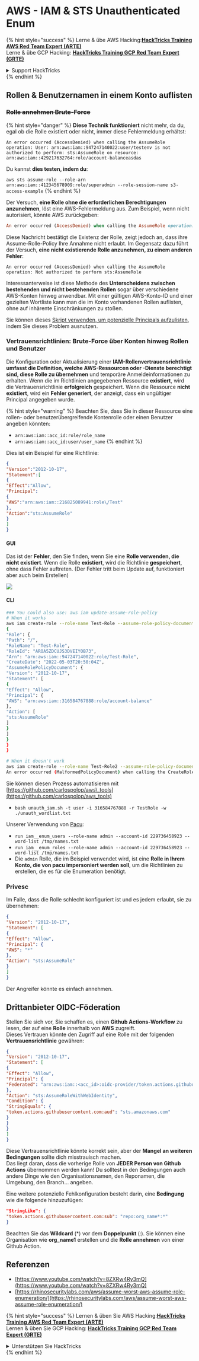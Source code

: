 # AWS - IAM & STS Unauthenticated Enum

{% hint style="success" %}
Lerne & übe AWS Hacking:<img src="../../../.gitbook/assets/image (1) (1) (1).png" alt="" data-size="line">[**HackTricks Training AWS Red Team Expert (ARTE)**](https://training.hacktricks.xyz/courses/arte)<img src="../../../.gitbook/assets/image (1) (1) (1).png" alt="" data-size="line">\
Lerne & übe GCP Hacking: <img src="../../../.gitbook/assets/image (2).png" alt="" data-size="line">[**HackTricks Training GCP Red Team Expert (GRTE)**<img src="../../../.gitbook/assets/image (2).png" alt="" data-size="line">](https://training.hacktricks.xyz/courses/grte)

<details>

<summary>Support HackTricks</summary>

* Überprüfe die [**Abonnementpläne**](https://github.com/sponsors/carlospolop)!
* **Tritt der** 💬 [**Discord-Gruppe**](https://discord.gg/hRep4RUj7f) oder der [**Telegram-Gruppe**](https://t.me/peass) bei oder **folge** uns auf **Twitter** 🐦 [**@hacktricks\_live**](https://twitter.com/hacktricks_live)**.**
* **Teile Hacking-Tricks, indem du PRs zu den** [**HackTricks**](https://github.com/carlospolop/hacktricks) und [**HackTricks Cloud**](https://github.com/carlospolop/hacktricks-cloud) GitHub-Repos einreichst.

</details>
{% endhint %}

## Rollen & Benutzernamen in einem Konto auflisten

### ~~Rolle annehmen Brute-Force~~

{% hint style="danger" %}
**Diese Technik funktioniert** nicht mehr, da du, egal ob die Rolle existiert oder nicht, immer diese Fehlermeldung erhältst:

`An error occurred (AccessDenied) when calling the AssumeRole operation: User: arn:aws:iam::947247140022:user/testenv is not authorized to perform: sts:AssumeRole on resource: arn:aws:iam::429217632764:role/account-balanceasdas`

Du kannst **dies testen, indem du**:

`aws sts assume-role --role-arn arn:aws:iam::412345678909:role/superadmin --role-session-name s3-access-example`
{% endhint %}

Der Versuch, **eine Rolle ohne die erforderlichen Berechtigungen anzunehmen**, löst eine AWS-Fehlermeldung aus. Zum Beispiel, wenn nicht autorisiert, könnte AWS zurückgeben:
```ruby
An error occurred (AccessDenied) when calling the AssumeRole operation: User: arn:aws:iam::012345678901:user/MyUser is not authorized to perform: sts:AssumeRole on resource: arn:aws:iam::111111111111:role/aws-service-role/rds.amazonaws.com/AWSServiceRoleForRDS
```
Diese Nachricht bestätigt die Existenz der Rolle, zeigt jedoch an, dass ihre Assume-Rolle-Policy Ihre Annahme nicht erlaubt. Im Gegensatz dazu führt der Versuch, **eine nicht existierende Rolle anzunehmen, zu einem anderen Fehler**:
```less
An error occurred (AccessDenied) when calling the AssumeRole operation: Not authorized to perform sts:AssumeRole
```
Interessanterweise ist diese Methode des **Unterscheidens zwischen bestehenden und nicht bestehenden Rollen** sogar über verschiedene AWS-Konten hinweg anwendbar. Mit einer gültigen AWS-Konto-ID und einer gezielten Wortliste kann man die im Konto vorhandenen Rollen auflisten, ohne auf inhärente Einschränkungen zu stoßen.

Sie können dieses [Skript verwenden, um potenzielle Principals aufzulisten](https://github.com/RhinoSecurityLabs/Security-Research/tree/master/tools/aws-pentest-tools/assume_role_enum), indem Sie dieses Problem ausnutzen.

### Vertrauensrichtlinien: Brute-Force über Konten hinweg Rollen und Benutzer

Die Konfiguration oder Aktualisierung einer **IAM-Rollenvertrauensrichtlinie umfasst die Definition, welche AWS-Ressourcen oder -Dienste berechtigt sind, diese Rolle zu übernehmen** und temporäre Anmeldeinformationen zu erhalten. Wenn die im Richtlinien angegebenen Ressource **existiert**, wird die Vertrauensrichtlinie **erfolgreich** gespeichert. Wenn die Ressource **nicht existiert**, wird ein **Fehler generiert**, der anzeigt, dass ein ungültiger Principal angegeben wurde.

{% hint style="warning" %}
Beachten Sie, dass Sie in dieser Ressource eine rollen- oder benutzerübergreifende Kontenrolle oder einen Benutzer angeben könnten:

* `arn:aws:iam::acc_id:role/role_name`
* `arn:aws:iam::acc_id:user/user_name`
{% endhint %}

Dies ist ein Beispiel für eine Richtlinie:
```json
{
"Version":"2012-10-17",
"Statement":[
{
"Effect":"Allow",
"Principal":
{
"AWS":"arn:aws:iam::216825089941:role\/Test"
},
"Action":"sts:AssumeRole"
}
]
}
```
#### GUI

Das ist der **Fehler**, den Sie finden, wenn Sie eine **Rolle verwenden, die nicht existiert**. Wenn die Rolle **existiert**, wird die Richtlinie **gespeichert**, ohne dass Fehler auftreten. (Der Fehler tritt beim Update auf, funktioniert aber auch beim Erstellen)

![](<../../../.gitbook/assets/image (153).png>)

#### CLI
```bash
### You could also use: aws iam update-assume-role-policy
# When it works
aws iam create-role --role-name Test-Role --assume-role-policy-document file://a.json
{
"Role": {
"Path": "/",
"RoleName": "Test-Role",
"RoleId": "AROA5ZDCUJS3DVEIYOB73",
"Arn": "arn:aws:iam::947247140022:role/Test-Role",
"CreateDate": "2022-05-03T20:50:04Z",
"AssumeRolePolicyDocument": {
"Version": "2012-10-17",
"Statement": [
{
"Effect": "Allow",
"Principal": {
"AWS": "arn:aws:iam::316584767888:role/account-balance"
},
"Action": [
"sts:AssumeRole"
]
}
]
}
}
}

# When it doesn't work
aws iam create-role --role-name Test-Role2 --assume-role-policy-document file://a.json
An error occurred (MalformedPolicyDocument) when calling the CreateRole operation: Invalid principal in policy: "AWS":"arn:aws:iam::316584767888:role/account-balanceefd23f2"
```
Sie können diesen Prozess automatisieren mit [https://github.com/carlospolop/aws\_tools](https://github.com/carlospolop/aws_tools)

* `bash unauth_iam.sh -t user -i 316584767888 -r TestRole -w ./unauth_wordlist.txt`

Unserer Verwendung von [Pacu](https://github.com/RhinoSecurityLabs/pacu):

* `run iam__enum_users --role-name admin --account-id 229736458923 --word-list /tmp/names.txt`
* `run iam__enum_roles --role-name admin --account-id 229736458923 --word-list /tmp/names.txt`
* Die `admin` Rolle, die im Beispiel verwendet wird, ist eine **Rolle in Ihrem Konto, die von pacu impersoniert werden soll**, um die Richtlinien zu erstellen, die es für die Enumeration benötigt.

### Privesc

Im Falle, dass die Rolle schlecht konfiguriert ist und es jedem erlaubt, sie zu übernehmen:
```json
{
"Version": "2012-10-17",
"Statement": [
{
"Effect": "Allow",
"Principal": {
"AWS": "*"
},
"Action": "sts:AssumeRole"
}
]
}
```
Der Angreifer könnte es einfach annehmen.

## Drittanbieter OIDC-Föderation

Stellen Sie sich vor, Sie schaffen es, einen **Github Actions-Workflow** zu lesen, der auf eine **Rolle** innerhalb von **AWS** zugreift.\
Dieses Vertrauen könnte den Zugriff auf eine Rolle mit der folgenden **Vertrauensrichtlinie** gewähren:
```json
{
"Version": "2012-10-17",
"Statement": [
{
"Effect": "Allow",
"Principal": {
"Federated": "arn:aws:iam::<acc_id>:oidc-provider/token.actions.githubusercontent.com"
},
"Action": "sts:AssumeRoleWithWebIdentity",
"Condition": {
"StringEquals": {
"token.actions.githubusercontent.com:aud": "sts.amazonaws.com"
}
}
}
]
}
```
Diese Vertrauensrichtlinie könnte korrekt sein, aber der **Mangel an weiteren Bedingungen** sollte dich misstrauisch machen.\
Das liegt daran, dass die vorherige Rolle von **JEDER Person von Github Actions** übernommen werden kann! Du solltest in den Bedingungen auch andere Dinge wie den Organisationsnamen, den Reponamen, die Umgebung, den Branch... angeben.

Eine weitere potenzielle Fehlkonfiguration besteht darin, eine **Bedingung** wie die folgende hinzuzufügen:
```json
"StringLike": {
"token.actions.githubusercontent.com:sub": "repo:org_name*:*"
}
```
Beachten Sie das **Wildcard** (\*) vor dem **Doppelpunkt** (:). Sie können eine Organisation wie **org\_name1** erstellen und die **Rolle annehmen** von einer Github Action.

## Referenzen

* [https://www.youtube.com/watch?v=8ZXRw4Ry3mQ](https://www.youtube.com/watch?v=8ZXRw4Ry3mQ)
* [https://rhinosecuritylabs.com/aws/assume-worst-aws-assume-role-enumeration/](https://rhinosecuritylabs.com/aws/assume-worst-aws-assume-role-enumeration/)

{% hint style="success" %}
Lernen & üben Sie AWS Hacking:<img src="../../../.gitbook/assets/image (1) (1) (1).png" alt="" data-size="line">[**HackTricks Training AWS Red Team Expert (ARTE)**](https://training.hacktricks.xyz/courses/arte)<img src="../../../.gitbook/assets/image (1) (1) (1).png" alt="" data-size="line">\
Lernen & üben Sie GCP Hacking: <img src="../../../.gitbook/assets/image (2).png" alt="" data-size="line">[**HackTricks Training GCP Red Team Expert (GRTE)**<img src="../../../.gitbook/assets/image (2).png" alt="" data-size="line">](https://training.hacktricks.xyz/courses/grte)

<details>

<summary>Unterstützen Sie HackTricks</summary>

* Überprüfen Sie die [**Abonnementpläne**](https://github.com/sponsors/carlospolop)!
* **Treten Sie der** 💬 [**Discord-Gruppe**](https://discord.gg/hRep4RUj7f) oder der [**Telegram-Gruppe**](https://t.me/peass) bei oder **folgen** Sie uns auf **Twitter** 🐦 [**@hacktricks\_live**](https://twitter.com/hacktricks_live)**.**
* **Teilen Sie Hacking-Tricks, indem Sie PRs an die** [**HackTricks**](https://github.com/carlospolop/hacktricks) und [**HackTricks Cloud**](https://github.com/carlospolop/hacktricks-cloud) GitHub-Repos senden.

</details>
{% endhint %}
